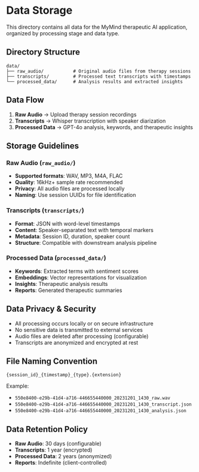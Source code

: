 # Data Storage

This directory contains all data for the MyMind therapeutic AI application, organized by processing stage and data type.

## Directory Structure

```
data/
├── raw_audio/           # Original audio files from therapy sessions
├── transcripts/         # Processed text transcripts with timestamps
└── processed_data/      # Analysis results and extracted insights
```

## Data Flow

1. **Raw Audio** → Upload therapy session recordings
2. **Transcripts** → Whisper transcription with speaker diarization
3. **Processed Data** → GPT-4o analysis, keywords, and therapeutic insights

## Storage Guidelines

### Raw Audio (`raw_audio/`)
- **Supported formats**: WAV, MP3, M4A, FLAC
- **Quality**: 16kHz+ sample rate recommended
- **Privacy**: All audio files are processed locally
- **Naming**: Use session UUIDs for file identification

### Transcripts (`transcripts/`)
- **Format**: JSON with word-level timestamps
- **Content**: Speaker-separated text with temporal markers
- **Metadata**: Session ID, duration, speaker count
- **Structure**: Compatible with downstream analysis pipeline

### Processed Data (`processed_data/`)
- **Keywords**: Extracted terms with sentiment scores
- **Embeddings**: Vector representations for visualization
- **Insights**: Therapeutic analysis results
- **Reports**: Generated therapeutic summaries

## Data Privacy & Security

- All processing occurs locally or on secure infrastructure
- No sensitive data is transmitted to external services
- Audio files are deleted after processing (configurable)
- Transcripts are anonymized and encrypted at rest

## File Naming Convention

```
{session_id}_{timestamp}_{type}.{extension}
```

Example:
- `550e8400-e29b-41d4-a716-446655440000_20231201_1430_raw.wav`
- `550e8400-e29b-41d4-a716-446655440000_20231201_1430_transcript.json`
- `550e8400-e29b-41d4-a716-446655440000_20231201_1430_analysis.json`

## Data Retention Policy

- **Raw Audio**: 30 days (configurable)
- **Transcripts**: 1 year (encrypted)
- **Processed Data**: 2 years (anonymized)
- **Reports**: Indefinite (client-controlled)
